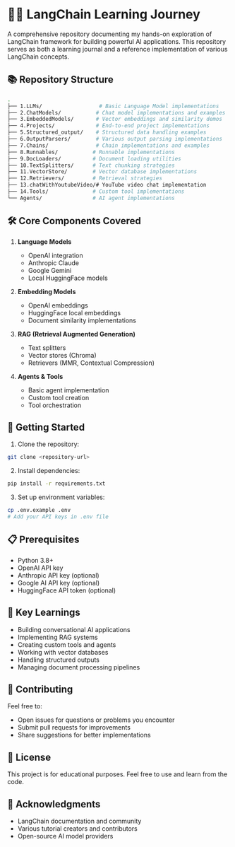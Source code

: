 # 🦜🔗 LangChain Learning Journey

A comprehensive repository documenting my hands-on exploration of LangChain framework for building powerful AI applications. This repository serves as both a learning journal and a reference implementation of various LangChain concepts.

## 📚 Repository Structure

```bash
.
├── 1.LLMs/                  # Basic Language Model implementations
├── 2.ChatModels/           # Chat model implementations and examples
├── 3.EmbeddedModels/       # Vector embeddings and similarity demos
├── 4.Projects/             # End-to-end project implementations
├── 5.Structured_output/    # Structured data handling examples
├── 6.OutputParsers/        # Various output parsing implementations
├── 7.Chains/               # Chain implementations and examples
├── 8.Runnables/           # Runnable implementations
├── 9.DocLoaders/          # Document loading utilities
├── 10.TextSplitters/      # Text chunking strategies
├── 11.VectorStore/        # Vector database implementations
├── 12.Retrievers/         # Retrieval strategies
├── 13.chatWithYoutubeVideo/# YouTube video chat implementation
├── 14.Tools/              # Custom tool implementations
└── Agents/                # AI agent implementations
```

## 🛠️ Core Components Covered

1. **Language Models**
   - OpenAI integration
   - Anthropic Claude
   - Google Gemini
   - Local HuggingFace models

2. **Embedding Models**
   - OpenAI embeddings
   - HuggingFace local embeddings
   - Document similarity implementations

3. **RAG (Retrieval Augmented Generation)**
   - Text splitters
   - Vector stores (Chroma)
   - Retrievers (MMR, Contextual Compression)

4. **Agents & Tools**
   - Basic agent implementation
   - Custom tool creation
   - Tool orchestration

## 🚀 Getting Started

1. Clone the repository:
```bash
git clone <repository-url>
```

2. Install dependencies:
```bash
pip install -r requirements.txt
```

3. Set up environment variables:
```bash
cp .env.example .env
# Add your API keys in .env file
```

## 📋 Prerequisites

- Python 3.8+
- OpenAI API key
- Anthropic API key (optional)
- Google AI API key (optional)
- HuggingFace API token (optional)

## 🔑 Key Learnings

- Building conversational AI applications
- Implementing RAG systems
- Creating custom tools and agents
- Working with vector databases
- Handling structured outputs
- Managing document processing pipelines

## 🤝 Contributing

Feel free to:
- Open issues for questions or problems you encounter
- Submit pull requests for improvements
- Share suggestions for better implementations

## 📝 License

This project is for educational purposes. Feel free to use and learn from the code.

## 🙏 Acknowledgments

- LangChain documentation and community
- Various tutorial creators and contributors
- Open-source AI model providers